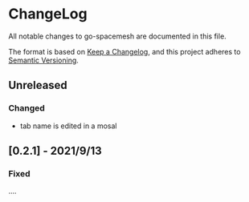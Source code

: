 # ChangeLog

All notable changes to go-spacemesh are documented in this file.

The format is based on [Keep a Changelog](https://keepachangelog.com/en/1.0.0/),
and this project adheres to [Semantic Versioning](https://semver.org/spec/v2.0.0.html).

  
## Unreleased

### Changed

- tab name is edited in a mosal

## [0.2.1] - 2021/9/13

### Fixed
....

